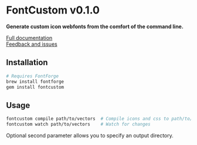 FontCustom v0.1.0
==========

**Generate custom icon webfonts from the comfort of the command line.**

[Full documentation](http://endtwist.github.com/fontcustom/)<br/>
[Feedback and issues](https://github.com/endtwist/fontcustom/issues)


Installation
------------

```sh
# Requires FontForge
brew install fontforge
gem install fontcustom
```


Usage
-----

```sh
fontcustom compile path/to/vectors  # Compile icons and css to path/to/fontcustom/*
fontcustom watch path/to/vectors    # Watch for changes
```

Optional second parameter allows you to specify an output directory.
